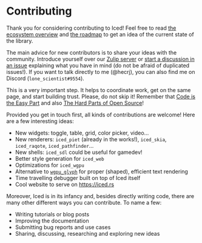 # Contributing

Thank you for considering contributing to Iced! Feel free to read [the ecosystem overview] and [the roadmap] to get an idea of the current state of the library.

The main advice for new contributors is to share your ideas with the community. Introduce yourself over our [Zulip server] or [start a discussion in an issue](https://github.com/hecrj/iced/issues) explaining what you have in mind (do not be afraid of duplicated issues!). If you want to talk directly to me (@hecrj), you can also find me on Discord (`lone_scientist#9554`).

This is a very important step. It helps to coordinate work, get on the same page, and start building trust. Please, do not skip it! Remember that [Code is the Easy Part] and also [The Hard Parts of Open Source]!

Provided you get in touch first, all kinds of contributions are welcome! Here are a few interesting ideas:

- New widgets: toggle, table, grid, color picker, video...
- New renderers: `iced_piet` (already in the works!), `iced_skia`, `iced_raqote`, `iced_pathfinder`...
- New shells: `iced_sdl` could be useful for gamedev!
- Better style generation for `iced_web`
- Optimizations for `iced_wgpu`
- Alternative to [`wgpu_glyph`] for proper (shaped), efficient text rendering
- Time travelling debugger built on top of Iced itself
- Cool website to serve on https://iced.rs

Moreover, Iced is in its infancy and, besides directly writing code, there are many other different ways you can contribute. To name a few:

- Writing tutorials or blog posts
- Improving the documentation
- Submitting bug reports and use cases
- Sharing, discussing, researching and exploring new ideas

[the ecosystem overview]: ECOSYSTEM.md
[the roadmap]: ROADMAP.md
[Zulip server]: https://iced.zulipchat.com/
[Code is the Easy Part]: https://youtu.be/DSjbTC-hvqQ?t=1138
[The Hard Parts of Open Source]: https://www.youtube.com/watch?v=o_4EX4dPppA
[`wgpu_glyph`]: https://github.com/hecrj/wgpu_glyph
